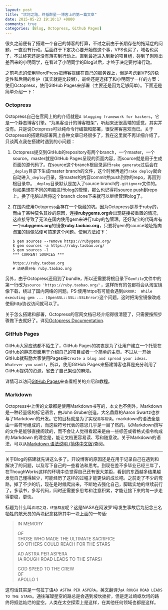 ```yaml
---
layout: post
title: "坎坷之路，终抵群星——博客上的第一篇文章"
date: 2015-05-23 19:10:17 +0800
comments: true
categories: [Blog, Octopress, Github Pages]
---
```


很久之前便有了搭建一个自己的博客的打算，不过之前由于长期存在的拖延症的问题，一直没有行动。后面终于下定决心要开始做这个事，VPS也买了，域名也买了，不过终究还是没有落实到行动上。直到最近进入到新的项目组，碰到了刚刚出差回来的小明同学，在看过了小明同学的Blog过后，才终于决定要付诸行动。

之前考虑的使用WordPress把博客搭建在自己的服务器上，但是考虑到VPS的稳定性和后期的维护（其实就是比较懒），最终还是选择了和小明同学一样的方案：使用Octopress，使用GitHub Pages来部署（主要还是因为足够简单）。下面还是简单介绍一下：

### Octopress
Octopress自己在官网上的的介绍就是`A blogging framework for hackers`，它是一个静态博客引擎。“为黑客设计的博客框架”，听起来还很高端的感觉，其实并没有。只是说Octopress可以纯命令行编辑和部署，很受黑客喜欢而已。关于Octopress的搭建和部署网上各种文章已经很多了，我在这里就不再详细介绍了。只谈两点我在搭建时遇到的小问题：

1. Octopress提交到GitHub的repository有两个branch，一个master，一个source。master就是GitHub Pages呈现的页面内容，而source就是用于生成页面的源代码了。在source这个branch根目录运行`rake generate`过后会在`_deploy`目录下生成master branch的文件，这个时候再运行`rake deploy`就会自动进入`_deploy`目录，将master的内容commit并push到你的repo，再回到根目录中。`_deploy`目录默认是加入了source branch的`.gitignore`文件的。你如果想在不同的电脑进行blog的管理，那么也记得将source push到repo上。换了电脑过后将这个branch clone下来就可以继续管理blog了。
2. 在国内使用Octopress会存在一个隐藏的坑。因为Octopress是基于ruby的，而由于某种莫名其妙的原因，连接**rubygems.org**会出现链接被重置的情况，这直接导致了无法在国内使用gem来进行ruby的包管理。还好淘宝的代码库有一个**rubygems.org**的镜像**ruby.taobao.org**，只要将gem的source地址指向淘宝的镜像站便可搞定这个问题。使用方法如下：

	```
	$ gem sources --remove https://rubygems.org/
	$ gem sources -a https://ruby.taobao.org/
	$ gem sources -l
	*** CURRENT SOURCES ***

	https://ruby.taobao.org
	# 请确保只有 ruby.taobao.org
	```
另外，由于Octopress还用到了bundle，所以还需要将根目录下`Gemfile`文件中的第一行改为`source 'https://ruby.taobao.org/'`，这样所有的包都将会从淘宝镜像下载，绕过了国内网络的问题。PS:使用https有可能会遇到`ERROR:  While executing gem ... (OpenSSL::SSL::SSLError)`这个问题，这时把淘宝镜像改成使用http协议访问就可以了。

关于怎么搭建和部署，Octopress的官网文档已经介绍得很清楚了，只需要按照步骤做下去就好了。详见[Octopress Documentation](http://octopress.org/docs/).

### GitHub Pages
GitHub大家应该都不陌生了，GitHub Pages的初衷是为了让用户建立一个托管在GitHub的静态页面用于介绍自己的项目或者一个简单的主页。不过从一开始GitHub就鼓励大家使用Pages来`Create a blog and spread your ideas. Whatever you want!`，所以，使用GitHub Pages来搭建博客也算是充分利用了GitHub提供的资源，省去了自己架设的麻烦。

详情可以访问[GitHub Pages](https://pages.github.com/)来查看相关的介绍和教程。

### Markdown
Octopress中上传的文章都是使用Markdown书写的，本文也不例外。Markdown是一种轻量级的标记语言，由John Gruber创造，大名鼎鼎的Aaron Swartz也参与了Markdown的开发。它的目标就是为了实现`易写易读`。markdown的语法全是由一些符号组成的，而这些符号代表的意思几乎是一目了然的。以Markdown撰写的文件是能够直接阅读的，而不会让人觉得看起来是由一些标签或者格式指令构成的.Markdown 的理念是，能让文档更容易读、写和随意改。关于Markdown的语法，可以从[Markdown 语法说明 (简体中文版)](http://wowubuntu.com/markdown/)查阅。

---

关于Blog的搭建就先讲这么多了。开设博客的原因还是在用于记录自己在遇到和解决了的问题，以及写下自己的一些看法和思考。到现在差不多毕业已经三年了，在ThoughWorks这样的环境中总觉得自己还有很大差距，看到的东西越多结果越发觉自己懂得越少，可能经历了这样的过程才能更快的成长吧。之前走了不少的弯路，掉了不少的坑，现在是时候爬出来，不断地去强化自己，脚踏实地的继续前行了。多读书，多写代码，同时还需要多思考和注意积累，才能让接下来的每一步走得更稳，更快。

标题为什么叫`坎坷之路，终抵群星`呢？这是NASA在阿波罗1号发生事故后为纪念三名牺牲的航天员的两块纪念铭牌其中一块上面的一句话:

> IN MEMORY
>   
> OF  
> THOSE WHO MADE THE ULTIMATE SACRIFICE   
> SO OTHERS COULD REACH FOR THE STARS   
>   
> AD ASTRA PER ASPERA   
> (A ROUGH ROAD LEADS TO THE STARS)   
>   
> GOD SPEED TO THE CREW   
> OF   
> APOLLO 1   

这句话其实是一句拉丁语`AD ASTRA PER ASPERA`，英文翻译为`A ROUGH ROAD LEADS TO THE STARS`。通往璀璨星空的路总是会遇到坡坎挫折，但是走过崎岖坎坷的路终将抵达灿烂的星空。人类在太空探索上是这样，在其他任何领域也都是这样。